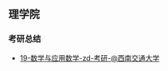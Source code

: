 ## 理学院

<!-- recent-update-start -->
### 考研总结
- [19-数学与应用数学-zd-考研-@西南交通大学](personal-summary/lixue/19-应数-zd-考研-@西南交通大学.md)


<!-- recent-update-end -->
